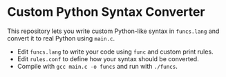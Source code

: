 # Custom Python Syntax Converter

This repository lets you write custom Python-like syntax in `funcs.lang` and convert it to real Python using `main.c`.

- Edit `funcs.lang` to write your code using `func` and custom print rules.
- Edit `rules.conf` to define how your syntax should be converted.
- Compile with `gcc main.c -o funcs` and run with `./funcs`.